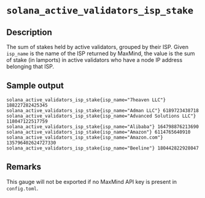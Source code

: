 # `solana_active_validators_isp_stake`

## Description
The sum of stakes held by active validators, grouped by their ISP. Given `isp_name` is the name of the ISP returned by
MaxMind, the value is the sum of stake (in lamports) in active validators who have a node IP address belonging that ISP.

## Sample output
```
solana_active_validators_isp_stake{isp_name="7heaven LLC"} 188227282425345
solana_active_validators_isp_stake{isp_name="Adman LLC"} 6189723438718
solana_active_validators_isp_stake{isp_name="Advanced Solutions LLC"} 118047122517759
solana_active_validators_isp_stake{isp_name="Alibaba"} 164798876213690
solana_active_validators_isp_stake{isp_name="Amazon"} 6114765640910
solana_active_validators_isp_stake{isp_name="Amazon.com"} 135796402624727330
solana_active_validators_isp_stake{isp_name="Beeline"} 180442822928047
```

## Remarks
This gauge will not be exported if no MaxMind API key is present in `config.toml`.